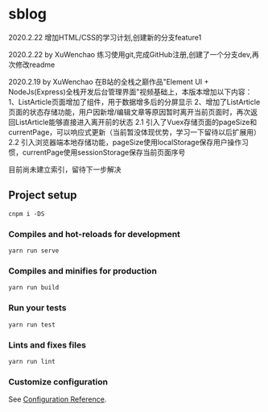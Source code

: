 # sblog
2020.2.22
增加HTML/CSS的学习计划,创建新的分支feature1

2020.2.22 by XuWenchao
练习使用git,完成GitHub注册,创建了一个分支dev,再次修改readme

2020.2.19 by XuWenchao
在B站的全栈之巅作品"Element UI + NodeJs(Express)全栈开发后台管理界面"视频基础上，本版本增加以下内容：
1、ListArticle页面增加了<el-pagination>组件，用于数据增多后的分屏显示
2、增加了ListArticle页面的状态存储功能，用户因新增/编辑文章等原因暂时离开当前页面时，再次返回ListArticle能够直接进入离开前的状态
2.1 引入了Vuex存储页面的pageSize和currentPage，可以响应式更新（当前暂没体现优势，学习一下留待以后扩展用）
2.2 引入浏览器端本地存储功能，pageSize使用localStorage保存用户操作习惯，currentPage使用sessionStorage保存当前页面序号

目前尚未建立索引，留待下一步解决

## Project setup
```
cnpm i -DS
```

### Compiles and hot-reloads for development
```
yarn run serve
```

### Compiles and minifies for production
```
yarn run build
```

### Run your tests
```
yarn run test
```

### Lints and fixes files
```
yarn run lint
```

### Customize configuration
See [Configuration Reference](https://cli.vuejs.org/config/).
